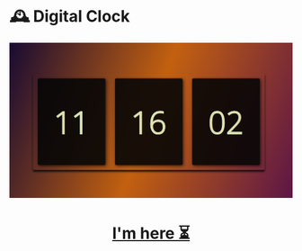 # 🕰️ Digital Clock

<img src='/11.png'>

<h1 align="center"><a href="https://iambiancasouza.github.io/digital-clock/">I'm here ⏳</a></h1>
